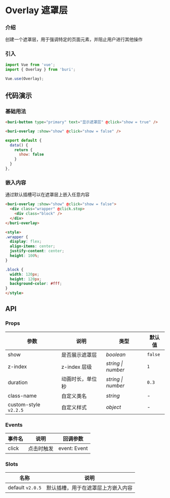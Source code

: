 # Overlay 遮罩层

### 介绍

创建一个遮罩层，用于强调特定的页面元素，并阻止用户进行其他操作

### 引入

``` javascript
import Vue from 'vue';
import { Overlay } from 'buri';

Vue.use(Overlay);
```

## 代码演示

### 基础用法

```html
<buri-button type="primary" text="显示遮罩层" @click="show = true" />

<buri-overlay :show="show" @click="show = false" />
```

```js
export default {
  data() {
    return {
      show: false
    }
  }
},
```

### 嵌入内容

通过默认插槽可以在遮罩层上嵌入任意内容

```html
<buri-overlay :show="show" @click="show = false">
  <div class="wrapper" @click.stop>
    <div class="block" />
  </div>
</buri-overlay>

<style>
.wrapper {
  display: flex;
  align-items: center;
  justify-content: center;
  height: 100%;
}

.block {
  width: 120px;
  height: 120px;
  background-color: #fff;
}
</style>
```

## API

### Props

| 参数 | 说明 | 类型 | 默认值 |
|------|------|------|------|
| show | 是否展示遮罩层 | *boolean* | `false` |
| z-index | z-index 层级 | *string \| number* | `1` |
| duration | 动画时长，单位秒 | *string \| number* | `0.3` |
| class-name | 自定义类名 | *string* | - |
| custom-style `v2.2.5` | 自定义样式 | *object* | - |

### Events

| 事件名 | 说明 | 回调参数 |
|------|------|------|
| click | 点击时触发 | event: Event |

### Slots

| 名称 | 说明 |
|------|------|
| default `v2.0.5` | 默认插槽，用于在遮罩层上方嵌入内容 |
